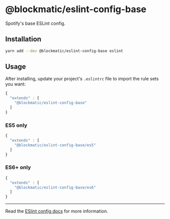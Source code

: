 # @blockmatic/eslint-config-base

Spotify's base ESLint config.

## Installation

```sh
yarn add --dev @blockmatic/eslint-config-base eslint
```

## Usage

After installing, update your project's `.eslintrc` file to import the rule sets you want:

```js
{
  "extends" : [
    "@blockmatic/eslint-config-base"
  ]
}
```

### ES5 only

```js
{
  "extends" : [
    "@blockmatic/eslint-config-base/es5"
  ]
}
```

### ES6+ only

```js
{
  "extends" : [
    "@blockmatic/eslint-config-base/es6"
  ]
}
```

---

Read the [ESlint config docs](http://eslint.org/docs/user-guide/configuring#extending-configuration-files)
for more information.
